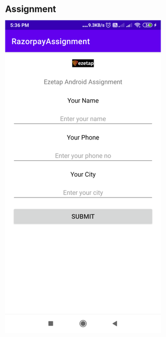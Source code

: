 # Assignment

![Alt text](https://github.com/rajneeshrawal/Assignment/blob/master/Screenshot_20230118_173632.png?raw=true "Activity 1")

